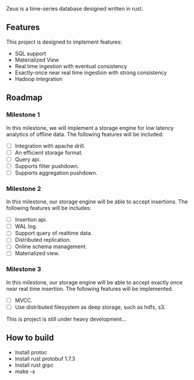 Zeus is a time-series database designed written in rust.

## Features 

This project is designed to implement features:

* SQL support
* Materialized View
* Real time ingestion with eventual consistency
* Exactly-once near real time ingestion with strong consistency
* Hadoop integration


## Roadmap

### Milestone 1

In this milestone, we will implement a storage engine for low latency analytics of offline data. 
The following features will be included:

- [ ] Integration with apache drill.
- [ ] An efficient storage format.
- [ ] Query api.
- [ ] Supports filter pushdown.
- [ ] Supports aggregation pushdown.

### Milestone 2

In this milestone, our storage engine will be able to accept insertions. The following features 
will be includes:

- [ ] Insertion api.
- [ ] WAL log.
- [ ] Support query of realtime data.
- [ ] Distributed replication.
- [ ] Online schema management.
- [ ] Materialized view.

### Milestone 3

In this milestone, our storage engine will be able to accept exactly once near real time 
insertion. The following features will be implemented.

- [ ] MVCC.
- [ ] Use distributed filesystem as deep storage, such as hdfs, s3.

This is project is still under heavy development...


## How to build

* Install protoc
* Install rust protobuf 1.7.3
* Install rust grpc
* make -s
